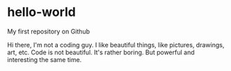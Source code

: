 # hello-world
My first repository on Github

Hi there, I'm not a coding guy. I like beautiful things, like pictures, drawings, art, etc. 
Code is not beautiful. It's rather boring. But powerful and interesting the same time.
